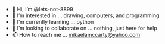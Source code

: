 - 👋 Hi, I’m @lets-not-8899
- 👀 I’m interested in ... drawing, computers, and programming
- 🌱 I’m currently learning ... python 
- 💞️ I’m looking to collaborate on ... nothing, just here for help
- 📫 How to reach me ... mikaelamccarty@yahoo.com

<!---
lets-not-8899/lets-not-8899 is a ✨ special ✨ repository because its `README.md` (this file) appears on your GitHub profile.
You can click the Preview link to take a look at your changes.
--->
